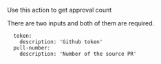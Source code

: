 Use this action to get approval count

There are two inputs and both of them are required.

```
  token:
    description: 'Github token'
  pull-number:
    description: 'Number of the source PR'
```